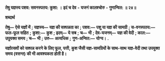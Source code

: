  **तेषु यज्ञस्य पशव: सवनस्पतय: कुशा: ।** **इदं च देव** **-** **यजनं कालश्चोरु** **-** **गुणान्वित: ॥ २४॥** 

**शब्दार्थ** 

**तेषु—** **ऐसे यज्ञों में** **; यज्ञस्य—** **यज्ञ की सश्पन्नता का** **; पशव:—** **पशु या यज्ञ की सामग्री** **; स-वनस्पतय:—** **फल-फूल सहित** **;** **कुशा:—** **कुश** **; इदम्—** **ये सब** **; च—** **भी** **; देव-यजनम्—** **यज्ञ की वेदी** **; काल:—** **उपुयक्त समय** **; च—** **भी** **; उरु—** **अत्यधिक** **;** **गुण-अन्वित:—** **योग्य।** **.** 

**यज्ञोत्सवों को सश्पन्न करने के लिए फूल, पत्ती, कुश जैसी यज्ञ-सामग्रियों के साथ-साथ** **यज्ञ-वेदी तथा उपयुक्त समय (वसन्त) की भी आवश्यकता होती है।** 